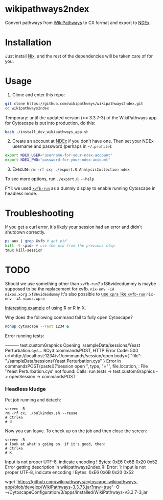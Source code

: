 # wikipathways2ndex

Convert pathways from [WikiPathways](http://wikipathways.org) to CX format and export to [NDEx](http://ndexbio.org).

# Installation

Just install [Nix](https://nixos.org/nix/download.html), and the rest of the dependencies will be taken care of for you.

# Usage

1. Clone and enter this repo:

```sh
git clone https://github.com/wikipathways/wikipathways2ndex.git
cd wikipathways2ndex
```

Temporary: until the updated version (>= 3.3.7-3) of the WikiPathways app for Cytoscape is put into production, do this:

```sh
bash ./install_dev_wikipathways_app.sh
```

2. Create an account at [NDEx](http://ndexbio.org) if you don't have one. Then set your NDEx username and password (perhaps in `~/.profile`):

```sh
export NDEX_USER="username-for-your-ndex-account"
export NDEX_PWD="password-for-your-ndex-account"
```

3. Execute: `rm -rf cx; ./export.R AnalysisCollection ndex`

To see more options, run `./export.R --help`

FYI: we used [`xvfb-run`](http://elementalselenium.com/tips/38-headless) as a dummy display to enable running Cytoscape in headless mode.

# Troubleshooting

If you get a curl error, it's likely your session had an error and didn't shutdown correctly.

```sh
ps aux | grep Xvfb # get pid
kill -9 <pid> # use the pid from the previous step
tmux kill-session
```

# TODO
Should we use something other than `xvfb-run`?
xf86videodummy is maybe supposed to be the replacement for xvfb.
`nix-env -iA nixos.xorg.xf86videodummy`
It's also possible to [use `xpra` like `xvfb-run`](https://unix.stackexchange.com/questions/279567/how-to-use-xpra-like-xvfb-run)
`nix-env -iA nixos.xpra`

[Interesting example](https://github.com/NixOS/nixpkgs/blob/37694c8cc0e9ecab60d06f1d9a2fd0073bcc5fa3/pkgs/development/r-modules/generic-builder.nix#L29) of using R or R in X.

Why does the following command fail to fully open Cytoscape?
```sh
nohup cytoscape --rest 1234 &
```

Error running tests:

------- test.customGraphics
Opening ./sampleData/sessions/Yeast Perturbation.cys...
RCy3::commandsPOST, HTTP Error Code: 500
 url=http://localhost:1234/v1/commands/session/open
 body={
 "file": "./sampleData/sessions/Yeast Perturbation.cys" 
}
Error in commandsPOST(paste0("session open ", type, "=\"", file.location,  : 
  File 'Yeast Perturbation.cys' not found:
Calls: run.tests -> test.customGraphics -> openSession -> commandsPOST

### Headless kludge

Put job running and detach:

```
screen -R
rm -rf cx; ./bulk2ndex.sh --reuse
# Ctrl+a
# d
```

Now you can leave. To check up on the job and then close the screen:

```
screen -R
# look at what's going on. if it's good, then:
# Ctrl+a
# K
```

Input is not proper UTF-8, indicate encoding !
Bytes: 0xE6 0x6B 0x20 0x52
Error getting description in wikipathways2ndex.R:
Error: 1: Input is not proper UTF-8, indicate encoding !
Bytes: 0xE6 0x6B 0x20 0x52

wget 'https://github.com/wikipathways/cytoscape-wikipathways-app/blob/develop/WikiPathways-3.3.73.jar?raw=true' -O ~/CytoscapeConfiguration/3/apps/installed/WikiPathways-v3.3.7-3.jar

